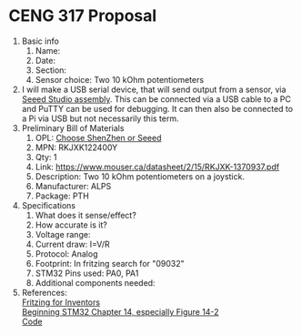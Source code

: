 # CENG 317 Proposal
1. Basic info
     1. Name: 
     2. Date: 
     3. Section:
     4. Sensor choice: Two 10 kOhm potentiometers
2. I will make a USB serial device, that will send output from a sensor, via [Seeed Studio assembly](https://www.seeedstudio.com/fusion_pcb.html). This can be connected via a USB cable to a PC and PuTTY can be used for debugging. It can then also be connected to a Pi via USB but not necessarily this term. 
3. Preliminary Bill of Materials
    1. OPL: [Choose ShenZhen or Seeed](https://www.seeedstudio.com/opl.html)
    2. MPN: RKJXK122400Y
	3. Qty: 1
	4. Link: https://www.mouser.ca/datasheet/2/15/RKJXK-1370937.pdf
    5. Description: Two 10 kOhm potentiometers on a joystick.
	6. Manufacturer: ALPS
	7. Package: PTH
4. Specifications
    1. What does it sense/effect?
	2. How accurate is it?
    3. Voltage range:
	4. Current draw: I=V/R
	5. Protocol: Analog
	6. Footprint: In fritzing search for "09032"
	7. STM32 Pins used: PA0, PA1
	8. Additional components needed:
5. References:    
[Fritzing for Inventors](https://learning-oreilly-com.ezproxy.humber.ca/library/view/fritzing-for-inventors/9780071844642/ch01.html#ch01)    
[Beginning STM32 Chapter 14, especially Figure 14-2](https://learning-oreilly-com.ezproxy.humber.ca/library/view/beginning-stm32-developing/9781484236246/html/465982_1_En_1_Chapter.xhtml)     
[Code](https://github.com/Apress/Beg-STM32-Devel-FreeRTOS-libopencm3-GCC/tree/master/rtos/adc)